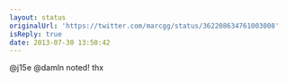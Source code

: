 ```yaml
---
layout: status
originalUrl: 'https://twitter.com/marcgg/status/362208634761003008'
isReply: true
date: 2013-07-30 13:50:42
---
```


@j15e @damln noted! thx

